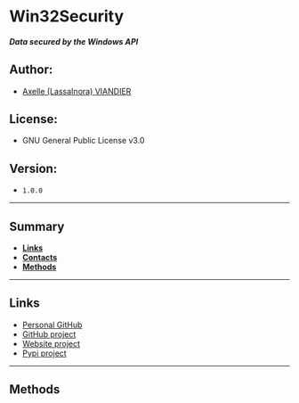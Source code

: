 # Win32Security

#### _Data secured by the Windows API_

Author:
-------
- [Axelle (LassaInora) VIANDIER](mailto:axelleviandier@lassainora.fr)

License:
--------
- GNU General Public License v3.0

Version:
--------
- `1.0.0`

--------
## Summary

- **[Links](#links)**
- **[Contacts](#contacts)**
- **[Methods](#methods)**
--------

## Links

- [Personal GitHub](https://github.com/LassaInora)
- [GitHub project](https://github.com/LassaInora/Win32Security)
- [Website project](https://lassainora.fr/projets/librairies/Win32Security)
- [Pypi project](https://pypi.org/project/Win32Security/)

--------
## Methods
